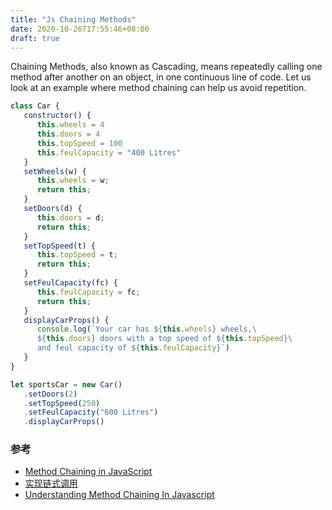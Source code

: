 ```yaml
---
title: "Js Chaining Methods"
date: 2020-10-26T17:55:46+08:00
draft: true
---
```


Chaining Methods, also known as Cascading, means repeatedly calling one method after another on an object, in one continuous line of code. Let us look at an example where method chaining can help us avoid repetition.

```js
class Car {
   constructor() {
      this.wheels = 4
      this.doors = 4
      this.topSpeed = 100
      this.feulCapacity = "400 Litres"
   }
   setWheels(w) {
      this.wheels = w;
      return this;
   }
   setDoors(d) {
      this.doors = d;
      return this;
   }
   setTopSpeed(t) {
      this.topSpeed = t;
      return this;
   }
   setFeulCapacity(fc) {
      this.feulCapacity = fc;
      return this;
   }
   displayCarProps() {
      console.log(`Your car has ${this.wheels} wheels,\
      ${this.doors} doors with a top speed of ${this.topSpeed}\
      and feul capacity of ${this.feulCapacity}`)
   }
}

let sportsCar = new Car()
   .setDoors(2)
   .setTopSpeed(250)
   .setFeulCapacity("600 Litres")
   .displayCarProps()
```


### 参考

- [Method Chaining in JavaScript](https://www.tutorialspoint.com/method-chaining-in-javascript#:~:text=Chaining%20Methods%2C%20also%20known%20as,one%20continuous%20line%20of%20code.)
- [实现链式调用](https://github.com/lgwebdream/FE-Interview/issues/22)
- [Understanding Method Chaining In Javascript](https://medium.com/backticks-tildes/understanding-method-chaining-in-javascript-647a9004bd4f)

